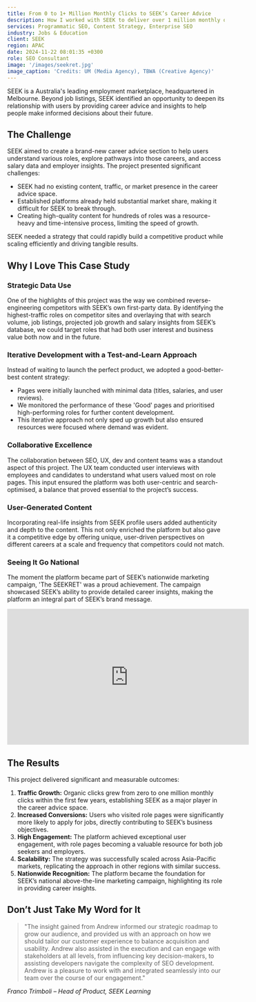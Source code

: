 ```yaml
---
title: From 0 to 1+ Million Monthly Clicks to SEEK’s Career Advice
description: How I worked with SEEK to deliver over 1 million monthly organic clicks to its career advice section using data-driven SEO, user-focused design, and truly helpful content.
services: Programmatic SEO, Content Strategy, Enterprise SEO
industry: Jobs & Education
client: SEEK
region: APAC
date: 2024-11-22 08:01:35 +0300
role: SEO Consultant
image: '/images/seekret.jpg'
image_caption: 'Credits: UM (Media Agency), TBWA (Creative Agency)'
---
```


SEEK is a Australia's leading employment marketplace, headquartered in Melbourne. Beyond job listings, SEEK identified an opportunity to deepen its relationship with users by providing career advice and insights to help people make informed decisions about their future.

## The Challenge

SEEK aimed to create a brand-new career advice section to help users understand various roles, explore pathways into those careers, and access salary data and employer insights. The project presented significant challenges:


* SEEK had no existing content, traffic, or market presence in the career advice space.
* Established platforms already held substantial market share, making it difficult for SEEK to break through.
* Creating high-quality content for hundreds of roles was a resource-heavy and time-intensive process, limiting the speed of growth.

SEEK needed a strategy that could rapidly build a competitive product while scaling efficiently and driving tangible results.

## Why I Love This Case Study

### Strategic Data Use

One of the highlights of this project was the way we combined reverse-engineering competitors with SEEK’s own first-party data. By identifying the highest-traffic roles on competitor sites and overlaying that with search volume, job listings, projected job growth and salary insights from SEEK’s database, we could target roles that had both user interest and business value both now and in the future.

### Iterative Development with a Test-and-Learn Approach

Instead of waiting to launch the perfect product, we adopted a good-better-best content strategy:

* Pages were initially launched with minimal data (titles, salaries, and user reviews).
* We monitored the performance of these 'Good' pages and prioritised high-performing roles for further content development.
* This iterative approach not only sped up growth but also ensured resources were focused where demand was evident.

### Collaborative Excellence

The collaboration between SEO, UX, dev and content teams was a standout aspect of this project. The UX team conducted user interviews with employees and candidates to understand what users valued most on role pages. This input ensured the platform was both user-centric and search-optimised, a balance that proved essential to the project’s success.

### User-Generated Content

Incorporating real-life insights from SEEK profile users added authenticity and depth to the content. This not only enriched the platform but also gave it a competitive edge by offering unique, user-driven perspectives on different careers at a scale and frequency that competitors could not match.

### Seeing It Go National

The moment the platform became part of SEEK’s nationwide marketing campaign, 'The SEEKRET' was a proud achievement. The campaign showcased SEEK’s ability to provide detailed career insights, making the platform an integral part of SEEK’s brand message.

<iframe width="560" height="315" src="https://www.youtube.com/embed/P5xE9dH57vo?si=Qdxdq7dosYF08PVv" title="YouTube video player" frameborder="0" allow="accelerometer; autoplay; clipboard-write; encrypted-media; gyroscope; picture-in-picture; web-share" referrerpolicy="strict-origin-when-cross-origin" allowfullscreen></iframe>

## The Results

This project delivered significant and measurable outcomes:

1. <strong>Traffic Growth:</strong> Organic clicks grew from zero to one million monthly clicks within the first few years, establishing SEEK as a major player in the career advice space.
2. <strong>Increased Conversions:</strong> Users who visited role pages were significantly more likely to apply for jobs, directly contributing to SEEK’s business objectives.
3. <strong>High Engagement:</strong> The platform achieved exceptional user engagement, with role pages becoming a valuable resource for both job seekers and employers.
4. <strong>Scalability:</strong> The strategy was successfully scaled across Asia-Pacific markets, replicating the approach in other regions with similar success.
5. <strong>Nationwide Recognition:</strong> The platform became the foundation for SEEK’s national above-the-line marketing campaign, highlighting its role in providing career insights.

## Don’t Just Take My Word for It

>"The insight gained from Andrew informed our strategic roadmap to grow our audience, and provided us with an approach on how we should tailor our customer experience to balance acquisition and usability. Andrew also assisted in the execution and can engage with stakeholders at all levels, from influencing key decision-makers, to assisting developers navigate the complexity of SEO development. Andrew is a pleasure to work with and integrated seamlessly into our team over the course of our engagement."

<cite>Franco Trimboli – Head of Product, SEEK Learning</cite>